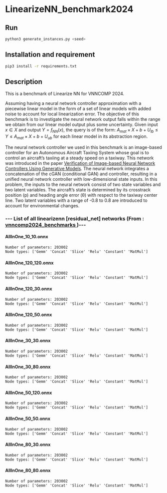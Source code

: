 # LinearizeNN_benchmark2024

Run
----------------------

```bash
python3 generate_instances.py <seed>
```

Installation and requirement
----------------------

```bash
pip3 install -r requirements.txt
```


Description
----------------------
This is a benchmark of Linearize NN for VNNCOMP 2024.


Assuming having a neural network controller approximation with a piecewise linear model in the form of a set of linear models with added noise to account for local linearization error. The objective of this benchmark is to investigate the neural network output falls within the range we obtain from our linear model output plus some uncertainty. Given input $x \in X$ and output $Y = f_{NN}(x)$, the query is of the form: $A_{mat}\times X + b + U_{lb} \leq Y \leq A_{mat}\times X + b + U_{ub}$ for each linear model in its abstraction region.

The neural network controller we used in this benchmark is an image-based controller for an Autonomous Aircraft Taxiing System whose goal is to control an aircraft’s taxiing at a steady speed on a taxiway. This network was introduced  in the paper [Verification of Image-based Neural Network Controllers Using Generative Models](https://arxiv.org/abs/2105.07091). The neural network integrates a concatenation of the cGAN (conditional GAN) and controller, resulting in a unified neural network controller with low-dimensional state inputs. In this problem, the inputs to the neural network consist of two state variables and two latent variables. The aircraft’s state is determined by its crosstrack position (p) and heading angle error (θ) with respect to the taxiway center line. Two latent variables with a range of -0.8 to 0.8 are introduced to account for environmental changes.



### --- List of all linearizenn [residual_net] networks (From :<a href = 'https://github.com/ChristopherBrix/vnncomp2024_benchmarks'> vnncomp2024_benchmarks </a>)---

#### AllInOne_10_10.onnx 
	Number of parameters: 203002 
	Node types: ['Gemm' 'Concat' 'Slice' 'Relu' 'Constant' 'MatMul']

#### AllInOne_120_120.onnx 
	Number of parameters: 203002 
	Node types: ['Gemm' 'Concat' 'Slice' 'Relu' 'Constant' 'MatMul']

#### AllInOne_120_30.onnx 
	Number of parameters: 203002 
	Node types: ['Gemm' 'Concat' 'Slice' 'Relu' 'Constant' 'MatMul']

#### AllInOne_120_50.onnx 
	Number of parameters: 203002 
	Node types: ['Gemm' 'Concat' 'Slice' 'Relu' 'Constant' 'MatMul']

#### AllInOne_30_30.onnx 
	Number of parameters: 203002 
	Node types: ['Gemm' 'Concat' 'Slice' 'Relu' 'Constant' 'MatMul']

#### AllInOne_30_80.onnx 
	Number of parameters: 203002 
	Node types: ['Gemm' 'Concat' 'Slice' 'Relu' 'Constant' 'MatMul']

#### AllInOne_50_120.onnx 
	Number of parameters: 203002 
	Node types: ['Gemm' 'Concat' 'Slice' 'Relu' 'Constant' 'MatMul']

#### AllInOne_50_50.onnx 
	Number of parameters: 203002 
	Node types: ['Gemm' 'Concat' 'Slice' 'Relu' 'Constant' 'MatMul']

#### AllInOne_80_30.onnx 
	Number of parameters: 203002 
	Node types: ['Gemm' 'Concat' 'Slice' 'Relu' 'Constant' 'MatMul']

#### AllInOne_80_80.onnx 
	Number of parameters: 203002 
	Node types: ['Gemm' 'Concat' 'Slice' 'Relu' 'Constant' 'MatMul']


